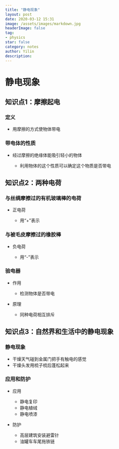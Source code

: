 ```yaml
---
title: "静电现象"
layout: post
date: 2020-03-12 15:31
image: /assets/images/markdown.jpg
headerImage: false
tag:
- physics
star: false
category: notes
author: Yilin
description: 
---
```

# 静电现象

## 知识点1：摩擦起电

### 定义

- 用摩擦的方式使物体带电

### 带电体的性质

- 经过摩擦的绝缘体能吸引轻小的物体

	- 利用物体的这个性质可以确定这个物质是否带电

## 知识点2：两种电荷

### 与丝绸摩擦过的有机玻璃棒的电荷

- 正电荷

	- 用“+”表示

### 与被毛皮摩擦过的橡胶棒

- 负电荷

	- 用“-”表示

### 验电器

- 作用

	- 检测物体是否带电

- 原理

	- 同种电荷相互排斥

## 知识点3：自然界和生活中的静电现象

### 静电现象

- 干燥天气碰到金属门把手有触电的感觉
- 干燥头发用梳子梳后蓬松起来

### 应用和防护

- 应用

	- 静电复印
	- 静电植绒
	- 静电喷漆

- 防护

	- 高层建筑安装避雷针
	- 油罐车车尾拖铁链

